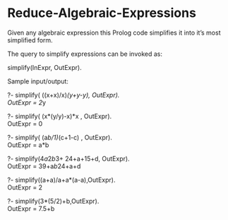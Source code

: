 # Reduce-Algebraic-Expressions  
Given any algebraic expression this Prolog code simplifies it into it’s most simplified form.  
  
The query to simplify expressions can be invoked as:  
  
simplify(InExpr, OutExpr).  
  
Sample input/output:  
  
?- simplify( ((x+x)/x)*(y+y-y), OutExpr).  
OutExpr = 2*y   
  
?- simplify( (x*(y/y)-x)*x , OutExpr).  
OutExpr = 0  
  
?- simplify( (a*b/1)*(c+1-c) , OutExpr).  
OutExpr = a*b  
  
?- simplify(4*a*2*b*3+ 24+a+15+d, OutExpr).  
OutExpr = 39+a*b*24+a+d  
  
?- simplify((a+a)/a+a*(a-a),OutExpr).  
OutExpr = 2  
  
?- simplify(3*(5/2)+b,OutExpr).  
OutExpr = 7.5+b  

